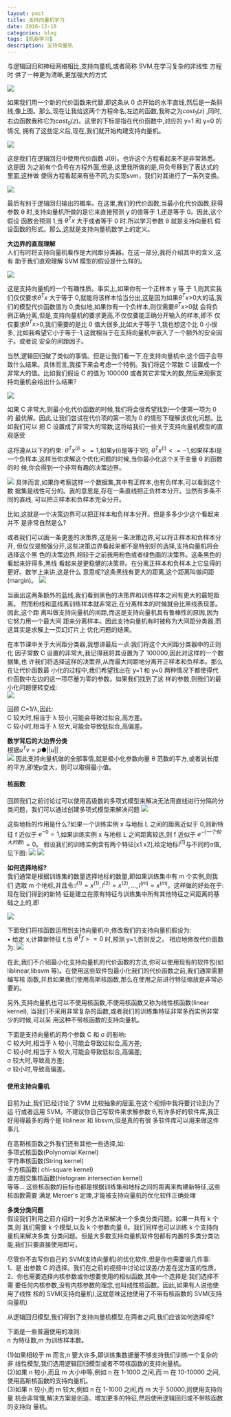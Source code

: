 ```yaml
---
layout: post
title: 支持向量机学习
date: 2016-12-10
categories: blog
tags: [机器学习]
description: 支持向量机
---
```


与逻辑回归和神经网络相比,支持向量机,或者简称 SVM,在学习复杂的非线性 方程时 供了一种更为清晰,更加强大的方式      

![](https://raw.githubusercontent.com/whuhan2013/myImage/master/machineLearning/class7/p1.png) 

如果我们用一个新的代价函数来代替,即这条从 0 点开始的水平直线,然后是一条斜 线,像上图。那么,现在让我给这两个方程命名,左边的函数,我称之为$cos t_1(z)$ ,同时,
右边函数我称它为$cost_0(z)$。这里的下标是指在代价函数中,对应的 y=1 和 y=0 的情况, 拥有了这些定义后,现在,我们就开始构建支持向量机。  

![](https://raw.githubusercontent.com/whuhan2013/myImage/master/machineLearning/class7/p3.png) 

这是我们在逻辑回归中使用代价函数 J(θ)。也许这个方程看起来不是非常熟悉。这是因 为之前有个负号在方程外面,但是,这里我所做的是,将负号移到了表达式的里面,这样做
使得方程看起来有些不同,为实现svm，我们对其进行了一系列变换。

![](https://raw.githubusercontent.com/whuhan2013/myImage/master/machineLearning/class7/p2.png) 

最后有别于逻辑回归输出的概率。在这里,我们的代价函数,当最小化代价函数,获得 参数 θ 时,支持向量机所做的是它来直接预测 y 的值等于 1,还是等于 0。因此,这个假设
函数会预测 1,当  $\theta^Tx$ 大于或者等于 0 时.所以学习参数 θ 就是支持向量机
假设函数的形式。那么,这就是支持向量机数学上的定义。

**大边界的直观理解**       
人们有时将支持向量机看作是大间距分类器。在这一部分,我将介绍其中的含义,这有 助于我们直观理解 SVM 模型的假设是什么样的。     

![](https://raw.githubusercontent.com/whuhan2013/myImage/master/machineLearning/class7/p4.png) 

这是支持向量机的一个有趣性质。事实上,如果你有一个正样本 y 等
于 1,则其实我们仅仅要求$\theta^Tx$ 大于等于 0,就能将该样本恰当分出,这是因为如果$\theta^Tx$>0大的话,我们的模型代价函数值为 0,类似地,如果你有一个负样本,则仅需要$\theta^Tx$>0就
会将负例正确分离,但是,支持向量机的要求更高,不仅仅要能正确分开输入的样本,即不 仅仅要求$\theta^Tx$>0,我们需要的是比 0 值大很多,比如大于等于 1,我也想这个比 0 小很多,
比如我希望它小于等于-1,这就相当于在支持向量机中嵌入了一个额外的安全因子。或者说 安全的间距因子。    

当然,逻辑回归做了类似的事情。但是让我们看一下,在支持向量机中,这个因子会导 致什么结果。具体而言,我接下来会考虑一个特例。我们将这个常数 C 设置成一个非常大的值。比如我们假设 C 的值为 100000 或者其它非常大的数,然后来观察支持向量机会给出什么结果?

![](https://raw.githubusercontent.com/whuhan2013/myImage/master/machineLearning/class7/p5.png) 

如果 C 非常大,则最小化代价函数的时候,我们将会很希望找到一个使第一项为 0 的 最优解。因此,让我们尝试在代价项的第一项为 0 的情形下理解该优化问题。比如我们可以 把 C 设置成了非常大的常数,这将给我们一些关于支持向量机模型的直观感受

这将遵从以下的约束: $\theta^Tx^{(i)}>=1$,如果y(i)是等于1的, $\theta^Tx^{(i)}<=-1$,如果样本i是 一个负样本,这样当你求解这个优化问题的时候,当你最小化这个关于变量 θ 的函数的时
候,你会得到一个非常有趣的决策边界。      

![](https://raw.githubusercontent.com/whuhan2013/myImage/master/machineLearning/class7/p6.png) 
具体而言,如果你考察这样一个数据集,其中有正样本,也有负样本,可以看到这个数 据集是线性可分的。我的意思是,存在一条直线把正负样本分开。当然有多条不同的直线, 可以把正样本和负样本完全分开。      

比如,这就是一个决策边界可以把正样本和负样本分开。但是多多少少这个看起来并不 是非常自然是么?    

或者我们可以画一条更差的决策界,这是另一条决策边界,可以将正样本和负样本分开, 但仅仅是勉强分开,这些决策边界看起来都不是特别好的选择,支持向量机将会选择这个黑 色的决策边界,相较于之前我用粉色或者绿色画的决策界。这条黑色的看起来好得多,黑线 看起来是更稳健的决策界。在分离正样本和负样本上它显得的更好。数学上来讲,这是什么 意思呢?这条黑线有更大的距离,这个距离叫做间距 (margin)。
![](https://raw.githubusercontent.com/whuhan2013/myImage/master/machineLearning/class7/p7.png) 

当画出这两条额外的蓝线,我们看到黑色的决策界和训练样本之间有更大的最短距离。 然而粉线和蓝线离训练样本就非常近,在分离样本的时候就会比黑线表现差。因此,这个距 离叫做支持向量机的间距,而这是支持向量机具有鲁棒性的原因,因为它努力用一个最大间 距来分离样本。因此支持向量机有时被称为大间距分类器,而这其实是求解上一页幻灯片上 优化问题的结果。

在本节课中关于大间距分类器,我想讲最后一点:我们将这个大间距分类器中的正则化 因子常数 C 设置的非常大,我记得我将其设置为了 100000,因此对这样的一个数据集,也 许我们将选择这样的决策界,从而最大间距地分离开正样本和负样本。那么在让代价函数最
小化的过程中,我们希望找出在 y=1 和 y=0 两种情况下都使得代价函数中左边的这一项尽量为零的参数。如果我们找到了这 样的参数,则我们的最小化问题便转变成:     
![](https://raw.githubusercontent.com/whuhan2013/myImage/master/machineLearning/class7/p8.png) 

回顾 C=1/λ,因此:      
C 较大时,相当于 λ 较小,可能会导致过拟合,高方差。       
C 较小时,相当于 λ 较大,可能会导致低拟合,高偏差。

**数学背后的大边界分类**      
根据$u^Tv=p●||u||$ ,    
![](https://raw.githubusercontent.com/whuhan2013/myImage/master/machineLearning/class7/p9.png) 
因此支持向量机做的全部事情,就是极小化参数向量 θ 范数的平方,或者说长度 的平方,即使p变大，则可以取得最小值。      


#### 核函数       

回顾我们之前讨论过可以使用高级数的多项式模型来解决无法用直线进行分隔的分类问题，我们可以通过创建多项式模型来解决问题
![](https://raw.githubusercontent.com/whuhan2013/myImage/master/machineLearning/class7/p10.png) 

这些地标的作用是什么?如果一个训练实例 x 与地标 L 之间的距离近似于 0,则新特征
f 近似于 $e^{-0}=1$,如果训练实例 x 与地标 L 之间距离较远,则 f 近似于 $e^{-(一个较大的数)}=0$。 假设我们的训练实例含有两个特征[x1 x2],给定地标$l^{(1)}$与不同的σ值,见下图:
![](https://raw.githubusercontent.com/whuhan2013/myImage/master/machineLearning/class7/p11.png) 
![](https://raw.githubusercontent.com/whuhan2013/myImage/master/machineLearning/class7/p12.png) 

**如何选择地标?**           
我们通常是根据训练集的数量选择地标的数量,即如果训练集中有 m 个实例,则我们 选取 m 个地标,并且令:$l^{(1)}=x^{(1)},l^{(2)}=x^{(2)},...,l^{(m)}=x^{(m)}$。这样做的好处在于:现在我们得到的新特 征是建立在原有特征与训练集中所有其他特征之间距离的基础之上的,即

![](https://raw.githubusercontent.com/whuhan2013/myImage/master/machineLearning/class7/p13.png) 

下面我们将核函数运用到支持向量机中,修改我们的支持向量机假设为:      
• 给定 x,计算新特征 f,当 $θ^Tf>=0$ 时,预测 y=1,否则反之。 相应地修改代价函数 为:
![](https://raw.githubusercontent.com/whuhan2013/myImage/master/machineLearning/class7/p14.png) 

在此,我们不介绍最小化支持向量机的代价函数的方法,你可以使用现有的软件包(如 liblinear,libsvm 等)。在使用这些软件包最小化我们的代价函数之前,我们通常需要编写核 函数,并且如果我们使用高斯核函数,那么在使用之前进行特征缩放是非常必要的。

另外,支持向量机也可以不使用核函数,不使用核函数又称为线性核函数(linear kernel), 当我们不采用非常复杂的函数,或者我们的训练集特征非常多而实例非常少的时候,可以采 用这种不带核函数的支持向量机。

下面是支持向量机的两个参数 C 和 σ 的影响:     
C 较大时,相当于 λ 较小,可能会导致过拟合,高方差;    
C 较小时,相当于 λ 较大,可能会导致低拟合,高偏差;    
σ 较大时,导致高方差;    
σ 较小时,导致高偏差。     

#### 使用支持向量机      
目前为止,我们已经讨论了 SVM 比较抽象的层面,在这个视频中我将要讨论到为了运
行或者运用 SVM。不建议你自己写软件来求解参数 θ,有许多好的软件库,我正好用得最多的两个是 liblinear 和 libsvm,但是真的有很 多软件库可以用来做这件事儿     

在高斯核函数之外我们还有其他一些选择,如:    
多项式核函数(Polynomial Kernel)   
字符串核函数(String kernel)    
卡方核函数( chi-square kernel)                
直方图交集核函数(histogram intersection kernel)       
等等... 这些核函数的目标也都是根据训练集和地标之间的距离来构建新特征,这些核函数需要
满足 Mercer's 定理,才能被支持向量机的优化软件正确处理     

**多类分类问题**      
假设我们利用之前介绍的一对多方法来解决一个多类分类问题。如果一共有 k 个类,则 我们需要 k 个模型,以及 k 个参数向量 θ。我们同样也可以训练 k 个支持向量机来解决多类 分类问题。但是大多数支持向量机软件包都有内置的多类分类功能,我们只要直接使用即可。

尽管你不去写你自己的 SVM(支持向量机)的优化软件,但是你也需要做几件事:     
1、是 出参数 C 的选择。我们在之前的视频中讨论过误差/方差在这方面的性质。 2、你也需要选择内核参数或你想要使用的相似函数,其中一个选择是:我们选择不需
要任何内核参数,没有内核参数的理念,也叫线性核函数。因此,如果有人说他使用了线性
核的 SVM(支持向量机),这就意味这他使用了不带有核函数的 SVM(支持向量机)     

从逻辑回归模型,我们得到了支持向量机模型,在两者之间,我们应该如何选择呢?  

下面是一些普遍使用的准则:     
n 为特征数,m 为训练样本数。     

(1)如果相较于 m 而言,n 要大许多,即训练集数据量不够支持我们训练一个复杂的非
线性模型,我们选用逻辑回归模型或者不带核函数的支持向量机。      
(2)如果 n 较小,而且 m 大小中等,例如 n 在 1-1000 之间,而 m 在 10-10000 之间,
使用高斯核函数的支持向量机。            
(3)如果 n 较小,而 m 较大,例如 n 在 1-1000 之间,而 m 大于 50000,则使用支持向量
机会非常慢,解决方案是创造、增加更多的特征,然后使用逻辑回归或不带核函数的支持向 量机。         












